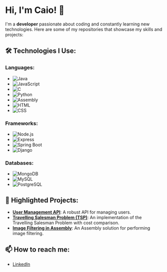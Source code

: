 # Hi, I'm Caio! 👋  

I'm a **developer** passionate about coding and constantly learning new technologies. Here are some of my repositories that showcase my skills and projects:  

## 🛠️ Technologies I Use:  

### Languages:  
- ![Java](https://img.shields.io/badge/Java-007396?style=flat&logo=java&logoColor=white)  
- ![JavaScript](https://img.shields.io/badge/JavaScript-FFD700?style=flat&logo=javascript&logoColor=black)  
- ![C](https://img.shields.io/badge/C-A8B9CC?style=flat&logo=c&logoColor=white)  
- ![Python](https://img.shields.io/badge/Python-3776AB?style=flat&logo=python&logoColor=white)  
- ![Assembly](https://img.shields.io/badge/Assembly-000000?style=flat&logo=linux&logoColor=white)  
- ![HTML](https://img.shields.io/badge/HTML5-E34F26?style=flat&logo=html5&logoColor=white)  
- ![CSS](https://img.shields.io/badge/CSS3-1572B6?style=flat&logo=css3&logoColor=white)  

### Frameworks:  
- ![Node.js](https://img.shields.io/badge/Node.js-339933?style=flat&logo=node.js&logoColor=white)  
- ![Express](https://img.shields.io/badge/Express-000000?style=flat&logo=express&logoColor=white)  
- ![Spring Boot](https://img.shields.io/badge/Spring%20Boot-6DB33F?style=flat&logo=springboot&logoColor=white)  
- ![Django](https://img.shields.io/badge/Django-092E20?style=flat&logo=django&logoColor=white)  

### Databases:  
- ![MongoDB](https://img.shields.io/badge/MongoDB-47A248?style=flat&logo=mongodb&logoColor=white)  
- ![MySQL](https://img.shields.io/badge/MySQL-4479A1?style=flat&logo=mysql&logoColor=white)  
- ![PostgreSQL](https://img.shields.io/badge/PostgreSQL-4169E1?style=flat&logo=postgresql&logoColor=white)  

## 🚀 Highlighted Projects:  
- [**User Management API**](https://github.com/cocaioo/api-users): A robust API for managing users.  
- [**Travelling Salesman Problem (TSP)**](https://github.com/cocaioo/pcv-simetrico): An implementation of the Travelling Salesman Problem with cost comparison.  
- [**Image Filtering in Assembly**](https://github.com/cocaioo/filtragem-de-imagem): An Assembly solution for performing image filtering.  

## 📫 How to reach me:  
- [LinkedIn](https://www.linkedin.com/in/cocaioo/)  

